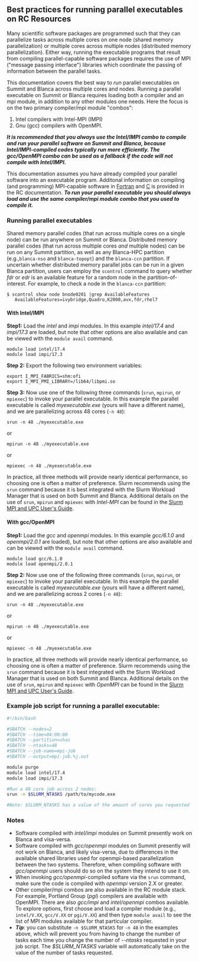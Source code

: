 ##  Best practices for running parallel executables on RC Resources

Many scientific software packages are programmed such that they can parallelize tasks across multiple cores on one node (shared memory parallelization) or multiple cores across multiple nodes (distributed memory parallelization).  Either way, running the executable programs that result from compiling parallel-capable software packages requires the use of MPI ("message passing interface") libraries which coordinate the passing of information between the parallel tasks.

This documentation covers the best way to _run_ parallel executables on Summit and Blanca across multiple cores and nodes. Running a parallel executable on Summit or Blanca requires loading both a compiler and an mpi module, in addition to any other modules one needs.  Here the focus is on the two primary compiler/mpi module "combos": 

1) Intel compilers with Intel-MPI (IMPI)
2) Gnu (gcc) compilers with OpenMPI.  

___It is recommended that you always use the Intel/IMPI combo to compile and run your parallel software on Summit and Blanca, because Intel/IMPI-compiled codes typically run more efficiently. The gcc/OpenMPI combo can be used as a fallback if the code will not compile with Intel/IMPI.___

This documentation assumes you have already compiled your parallel software into an executable program.  Additonal information on compiling (and programming) MPI-capable software in [Fortran](https://curc.readthedocs.io/en/latest/programming/MPI-Fortran.html) and [C](https://curc.readthedocs.io/en/latest/programming/MPI-C.html) is provided in the RC documentation. ___To run your parallel executable you should always load and use the same compiler/mpi module combo that you used to compile it.___  



### Running parallel executables

Shared memory parallel codes (that run across multiple cores on a single node) can be run anywhere on Summit or Blanca.  Distributed memory parallel codes (that run across multiple cores _and_ multiple nodes) can be run on any Summit partition, as well as any Blanca-HPC partition (e.g.,`blanca-nso` and `blanca-topopt`) and the `blanca-ccn` partition.  If uncertain whether distributed memory parallel jobs can be run in a given Blanca partition, users can employ the `scontrol` command to query whether _fdr_ or _edr_ is an available feature for a random node in the partition-of-interest. For example, to check a node in the `blanca-ccn` partition: 
```
$ scontrol show node bnode0201 |grep AvailableFeatures
   AvailableFeatures=ivybridge,Quadro,K2000,avx,fdr,rhel7
   ```

#### With Intel/IMPI

__Step1:__
Load the _intel_ and _impi_ modules. In this example _intel/17.4_ and _impi/17.3_ are loaded, but note that other options are also available and can be viewed with the `module avail` command.
```
module load intel/17.4
module load impi/17.3
```

__Step 2:__
Export the following two environment variables:
```
export I_MPI_FABRICS=shm:ofi
export I_MPI_PMI_LIBRARY=/lib64/libpmi.so
```

__Step 3:__
Now use one of the following three commands (`srun`, `mpirun`, or `mpiexec`) to invoke your parallel executable.  In this example the parallel executable is called _myexecutable.exe_ (yours will have a different name), and we are parallelizing across 48 cores (`-n 48`):
```
srun -n 48 ./myexecutable.exe
```
or
```
mpirun -n 48 ./myexecutable.exe
```
or
```
mpiexec -n 48 ./myexecutable.exe
```

In practice, all three methods will provide nearly identical performance, so choosing one is often a matter of preference. Slurm recommends using the `srun` command because it is best integrated with the Slurm Workload Manager that is used on both Summit and Blanca. Additional details on the use of `srun`, `mpirun` and `mpiexec` with _Intel-MPI_ can be found in the [Slurm MPI and UPC User's Guide](https://slurm.schedmd.com/mpi_guide.html#intel_mpi). 

#### With gcc/OpenMPI

__Step1:__
Load the _gcc_ and _openmpi_ modules. In this example _gcc/6.1.0_ and _openmpi/2.0.1_ are loaded), but note that other options are also available and can be viewed with the `module avail` command.
```
module load gcc/6.1.0
module load openmpi/2.0.1
```

__Step 2:__
Now use one of the following three commands (`srun`, `mpirun`, or `mpiexec`) to invoke your parallel executable. In this example the parallel executable is called _myexecutable.exe_ (yours will have a different name), and we are parallelizing across 2 cores (`-n 48`):
```
srun -n 48 ./myexecutable.exe
```
or
```
mpirun -n 48 ./myexecutable.exe
```
or
```
mpiexec -n 48 ./myexecutable.exe
```

In practice, all three methods will provide nearly identical performance, so choosing one is often a matter of preference. Slurm recommends using the `srun` command because it is best integrated with the Slurm Workload Manager that is used on both Summit and Blanca. Additional details on the use of `srun`, `mpirun` and `mpiexec` with _OpenMPI_ can be found in the [Slurm MPI and UPC User's Guide](https://slurm.schedmd.com/mpi_guide.html#open_mpi).

### Example job script for running a parallel executable:

```bash
#!/bin/bash

#SBATCH --nodes=2
#SBATCH --time=04:00:00
#SBATCH --partition=shas
#SBATCH --ntasks=48
#SBATCH --job-name=mpi-job
#SBATCH --output=mpi-job.%j.out

module purge
module load intel/17.4
module load impi/17.3

#Run a 48 core job across 2 nodes:
srun -n $SLURM_NTASKS /path/to/mycode.exe

#Note: $SLURM_NTASKS has a value of the amount of cores you requested
```

### Notes

* Software compiled with _intel/impi_ modules on Summit presently work on Blanca and visa-versa.
* Software compiled with _gcc/openmpi_ modules on Summit presently will not work on Blanca, and likely visa-versa, due to differences in the available shared libraries used for openmpi-based parallelization between the two systems. Therefore, when compiling software with _gcc/openmpi_ users should do so on the system they intend to use it on.
* When invoking _gcc/openmpi_-compiled softare via the `srun` command, make sure the code is compiled with _openmpi_ version 2.X or greater. 
* Other compiler/mpi combos are also available in the RC module stack.  For example, Portland Group (_pgi_) compilers are available with OpenMPI.  There are also _gcc/impi_ and _intel/openmpi_ combos available.  To explore options, first choose and load a compiler module (e.g., `intel/V.XX`, `gcc/V.XX` or `pgi/V.XX`) and then type `module avail` to see the list of MPI modules available for that particular compiler. 
* ___Tip___: you can substitute `-n $SLURM_NTASKS` for `-n 48` in the examples above, which will prevent you from having to change the number of tasks each time you change the number of _--ntasks_ requested in your job script.  The _$SLURM_NTASKS_ variable will automatically take on the value of the number of tasks requested.  







